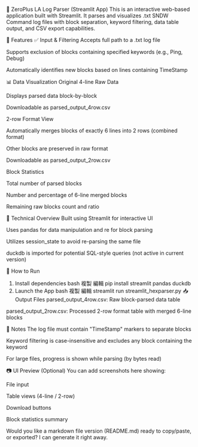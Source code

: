 🧾 ZeroPlus LA Log Parser (Streamlit App)
This is an interactive web-based application built with Streamlit. It parses and visualizes .txt SNDW Command log files with block separation, keyword filtering, data table output, and CSV export capabilities.

📂 Features
✅ Input & Filtering
Accepts full path to a .txt log file

Supports exclusion of blocks containing specified keywords (e.g., Ping, Debug)

Automatically identifies new blocks based on lines containing TimeStamp

📊 Data Visualization
Original 4-line Raw Data

Displays parsed data block-by-block

Downloadable as parsed_output_4row.csv

2-row Format View

Automatically merges blocks of exactly 6 lines into 2 rows (combined format)

Other blocks are preserved in raw format

Downloadable as parsed_output_2row.csv

Block Statistics

Total number of parsed blocks

Number and percentage of 6-line merged blocks

Remaining raw blocks count and ratio

🧰 Technical Overview
Built using Streamlit for interactive UI

Uses pandas for data manipulation and re for block parsing

Utilizes session_state to avoid re-parsing the same file

duckdb is imported for potential SQL-style queries (not active in current version)

🚀 How to Run
1. Install dependencies
bash
複製
編輯
pip install streamlit pandas duckdb
2. Launch the App
bash
複製
編輯
streamlit run streamlit_hexparser.py
📥 Output Files
parsed_output_4row.csv: Raw block-parsed data table

parsed_output_2row.csv: Processed 2-row format table with merged 6-line blocks

📌 Notes
The log file must contain "TimeStamp" markers to separate blocks

Keyword filtering is case-insensitive and excludes any block containing the keyword

For large files, progress is shown while parsing (by bytes read)

📷 UI Preview (Optional)
You can add screenshots here showing:

File input

Table views (4-line / 2-row)

Download buttons

Block statistics summary

Would you like a markdown file version (README.md) ready to copy/paste, or exported? I can generate it right away.
